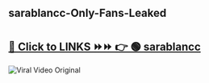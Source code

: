 
 ## sarablancc-Only-Fans-Leaked

# <h2><a href="https://clipsfans.com/sarablancc&ref=git">🔗 Click to LINKS ⏩⏩ 👉 🟢 sarablancc </a></h2>

<a href="https://clipsfans.com/sarablancc&ref=git" rel="nofollow" data-target="animated-image.originalLink"><img src="https://i.ibb.co.com/xMMVF88/686577567.gif" alt="Viral Video Original" style="max-width: 100%; display: inline-block;" data-target="animated-image.originalImage"></a>
